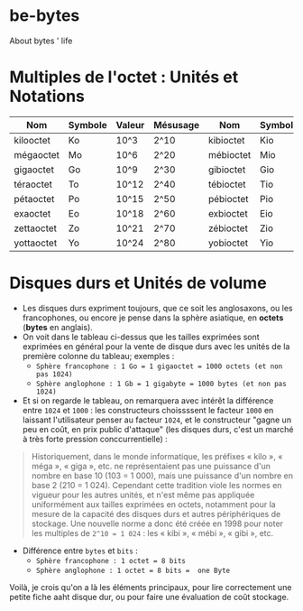 # be-bytes

About bytes ' life


# Multiples de l'octet :  Unités et Notations 


| Nom        | Symbole       | Valeur |  Mésusage | Nom        | Symbole | Valeur | 
| -----------| --------------| -------| ----------| -----------| --------| -------|
| kilooctet  | Ko            | 10^3   | 2^10      | kibioctet  | Kio     | 2^10   | 
| mégaoctet  | Mo            | 10^6   | 2^20      | mébioctet  | Mio     | 2^20   | 
| gigaoctet  | Go            | 10^9   | 2^30      | gibioctet  | Gio     | 2^30   | 
| téraoctet  | To            | 10^12  | 2^40      | tébioctet  | Tio     | 2^40   | 
| pétaoctet  | Po            | 10^15  | 2^50      | pébioctet  | Pio     | 2^50   | 
| exaoctet   | Eo            | 10^18  | 2^60      | exbioctet  | Eio     | 2^60   | 
| zettaoctet | Zo            | 10^21  | 2^70      | zébioctet  | Zio     | 2^70   | 
| yottaoctet | Yo            | 10^24  | 2^80      | yobioctet  | Yio     | 2^80   |


# Disques durs et Unités de volume

* Les disques durs expriment toujours, que ce soit les anglosaxons, ou les francophones, ou encore je pense dans la sphère asiatique, en **octets** (**bytes** en anglais).
* On voit dans le tableau ci-dessus que les tailles exprimées sont exprimées en général pour la vente de disque durs avec les unités de la première colonne du tableau; exemples :  
  * `Sphère francophone : 1 Go = 1 gigaoctet = 1000 octets (et non pas 1024)`
  * `Sphère anglophone : 1 Gb = 1 gigabyte = 1000 bytes (et non pas 1024)`
* Et si on regarde le tableau, on remarquera avec intérêt la différence entre `1024` et `1000` :  les constructeurs choissssent le facteur `1000` en laissant l'utilisateur penser au facteur `1024`, et le constructeur "gagne un peu en coût, en prix public d'attaque" (les disques durs, c'est un marché à très forte pression conccurrentielle) : 

> Historiquement, dans le monde informatique, les préfixes « kilo », « méga », « giga », etc. ne représentaient pas une puissance d'un nombre en base 10 (103 = 1 000), mais une puissance d'un nombre en base 2 (210 = 1 024). Cependant cette tradition viole les normes en vigueur pour les autres unités, et n'est même pas appliquée uniformément aux tailles exprimées en octets, notamment pour la mesure de la capacité des disques durs et autres périphériques de stockage. Une nouvelle norme a donc été créée en 1998 pour noter les multiples de `2^10 = 1 024` : les « kibi », « mébi », « gibi », etc.

* Différence entre `bytes` et `bits` : 
  * `Sphère francophone : 1 octet = 8 bits`
  * `Sphère anglophone : 1 octet = 8 bits =  one Byte`

 
Voilà, je crois qu'on a là les éléments principaux, pour lire correctement une petite fiche aaht disque dur, ou pour faire une évaluation de coût stockage.

  

